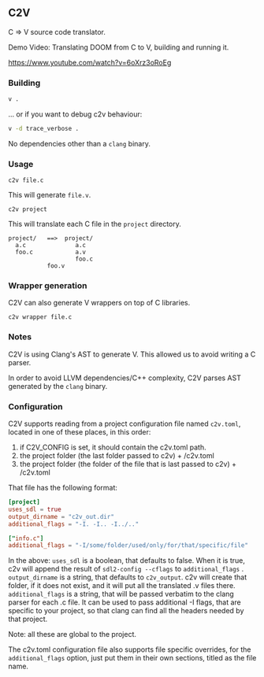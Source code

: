 ## C2V

C => V source code translator.

Demo Video: Translating DOOM from C to V, building and running it.

https://www.youtube.com/watch?v=6oXrz3oRoEg


### Building

```bash
v .
```
... or if you want to debug c2v behaviour:
```bash
v -d trace_verbose .
```

No dependencies other than a `clang` binary.


### Usage

```
c2v file.c
```

This will generate `file.v`.

```
c2v project
```

This will translate each C file in the `project` directory.

```
project/   ==>  project/
  a.c              a.c
  foo.c            a.v
                   foo.c
		   foo.v
```

### Wrapper generation

C2V can also generate V wrappers on top of C libraries.

```
c2v wrapper file.c
```

###  Notes

C2V is using Clang's AST to generate V. This allowed us to avoid writing a C parser.

In order to avoid LLVM dependencies/C++ complexity, C2V parses AST generated by the `clang` binary.


### Configuration
C2V supports reading from a project configuration file named `c2v.toml`, located in one of these places, in this order:
1) if C2V_CONFIG is set, it should contain the c2v.toml path.
2) the project folder (the last folder passed to c2v) + /c2v.toml
3) the project folder (the folder of the file that is last passed to c2v) + /c2v.toml

That file has the following format:
```toml
[project]
uses_sdl = true
output_dirname = "c2v_out.dir"
additional_flags = "-I. -I.. -I../.."

["info.c"]
additional_flags = "-I/some/folder/used/only/for/that/specific/file"
```

In the above:
    `uses_sdl` is a boolean, that defaults to false.
    When it is true, c2v will append the result of `sdl2-config --cflags` to `additional_flags` .
    `output_dirname` is a string, that defaults to `c2v_output`. c2v will create that folder, if it does not exist, and it will put all the translated .v files there.
    `additional_flags` is a string, that will be passed verbatim to the clang parser for each .c file. It can be used to pass additional -I flags, that are specific to your project, so that clang can find all the headers needed by that project.

Note: all these are global to the project.

The c2v.toml configuration file also supports file specific overrides, for the `additional_flags` option, just put them in their own sections,
titled as the file name.
